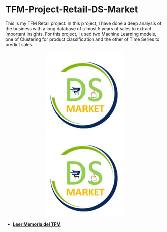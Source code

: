 # TFM-Project-Retail-DS-Market
This is my TFM Retail project. In this project, I have done a deep analysis of the business with a long database of almost 5 years of sales to extract important insights. For this project, I used two Machine Learning models, one of Clustering for product classification and the other of Time Series to predict sales.

<div style="text-align: center;">
    <img src="https://github.com/cuaudrup/TFM-Project-Retail-DS-Market/blob/main/images/ds_market_logo.jpg" alt="Logo DS Market" />
</div>

<div style="display: flex; justify-content: center;">
    <img src="https://github.com/cuaudrup/TFM-Project-Retail-DS-Market/blob/main/images/ds_market_logo.jpg" alt="DS Market" />
</div>


- **[Leer Memoria del TFM](memory.pdf)**
